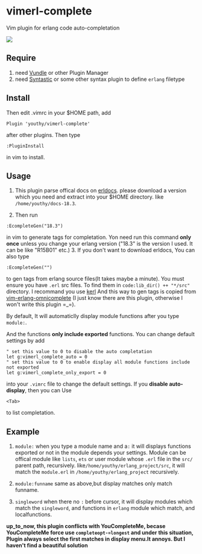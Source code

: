 # vimerl-complete
Vim plugin for erlang code auto-completation

![](http://i1156.photobucket.com/albums/p578/crossshura/optimized2_zpszcg8yvwx.gif)
## Require
1. need [Vundle](https://github.com/VundleVim/Vundle.vim) or other Plugin Manager
2. need [Syntastic](https://github.com/scrooloose/syntastic) or some other syntax
plugin to define `erlang` filetype

## Install
Then edit .vimrc in your $HOME path, add 
```
Plugin 'youthy/vimerl-complete'
```` 

after other plugins. Then type
```
:PluginInstall
```` 

in vim to install.


## Usage
1. This plugin parse offical docs on [erldocs](http://erldocs.com/). please download a version which you need and extract into your
$HOME directory. like `/home/youthy/docs-18.3`.

2. Then run 
```
:EcompleteGen("18.3")
```

in vim to generate tags for completation. Yon need run this command **only once** unless you change your erlang version
("18.3" is the version I used. It can be like "R15B01" etc.)
3. If you don't want to download erldocs, You can also type
```
:EcompleteGen("")
```

to gen tags from erlang source files(It takes maybe a minute). You must ensure you have `.erl` src files. To find them in `code:lib_dir() ++ "*/src"` directory.
I recommand you use [kerl](https://github.com/kerl/kerl)
And this way to gen tags is copied from [vim-erlang-omnicomplete](https://github.com/vim-erlang/vim-erlang-omnicomplete)
(I just know there are this plugin, otherwise I won't write this plugin =_=).


By default, It will automaticlly display module functions after you type `module:`.

And the functions **only include exported** functions. You can change default settings by add
```
" set this value to 0 to disable the auto completation
let g:vimerl_complete_auto = 0
" set this value to 0 to enable display all module functions include not exported
let g:vimerl_complete_only_export = 0
```

into your `.vimrc` file to change the default settings.
If you **disable auto-display**, then you can Use 
```
<Tab>
``` 

to list completation. 

## Example
1. `module:` 
when you type a module name and a`:` it will displays functions exported or not in the module 
depends your settings. Module can be offical module like `lists`, `ets` or user module whose `.erl` file in the 
`src/` parent path, recursively.
like`/home/youthy/erlang_project/src`, it will match the `module.erl` in `/home/youthy/erlang_project` recursively.

2. `module:funname`
same as above,but display matches only match funname.

3. `singleword`
when there no `:` before cursor, it will display modules which match the `singleword`, and functions in `erlang` module
which match, and localfunctions.

**up_to_now, this plugin conflicts with YouCompleteMe, becase YouCompleteMe force use `completeopt-=longest`
and under this situation, Plugin always select the first matches in display menu.It annoys. But I haven't find
a beautiful solution**

